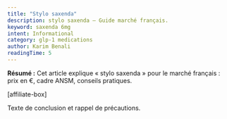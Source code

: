 ```yaml
---
title: "Stylo saxenda"
description: stylo saxenda — Guide marché français.
keyword: saxenda 6mg
intent: Informational
category: glp-1 medications
author: Karim Benali
readingTime: 5
---
```

**Résumé :** Cet article explique « stylo saxenda » pour le marché français : prix en €, cadre ANSM, conseils pratiques.


[affiliate-box]

Texte de conclusion et rappel de précautions.

























































